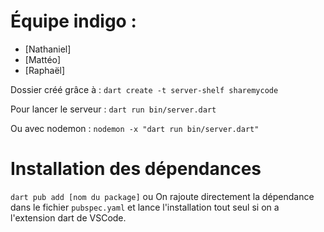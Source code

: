 # Équipe indigo :

- [Nathaniel]
- [Mattéo]
- [Raphaël]


Dossier créé grâce à :
`dart create -t server-shelf sharemycode`

Pour lancer le serveur :
`dart run bin/server.dart`

Ou avec nodemon :
`nodemon -x "dart run bin/server.dart"`

# Installation des dépendances
`dart pub add [nom du package]`
ou
On rajoute directement la dépendance dans le fichier `pubspec.yaml` et lance l'installation tout seul si on a l'extension dart de VSCode.